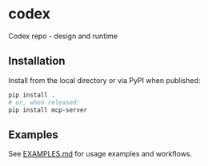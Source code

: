 # codex
Codex repo - design and runtime

## Installation

Install from the local directory or via PyPI when published:

```bash
pip install .
# or, when released:
pip install mcp-server
```

## Examples

See [EXAMPLES.md](EXAMPLES.md) for usage examples and workflows.
